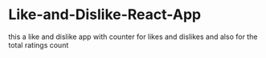 # Like-and-Dislike-React-App
this a like and dislike app with counter for likes and dislikes and also for the total ratings count
